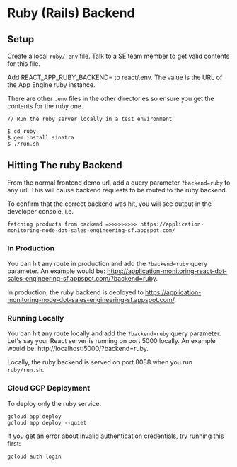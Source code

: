 # Ruby (Rails) Backend

## Setup

Create a local `ruby/.env` file. Talk to a SE team member to get valid contents for this file. 

Add REACT_APP_RUBY_BACKEND=<value> to react/.env. The value is the URL of the App Engine ruby instance.

There are other `.env` files in the other directories so ensure you get the contents for the ruby one.

```
// Run the ruby server locally in a test environment

$ cd ruby
$ gem install sinatra
$ ./run.sh
```

## Hitting The ruby Backend

From the normal frontend demo url, add a query parameter `?backend=ruby` to any url. This will cause backend requests to be routed to the ruby backend.

To confirm that the correct backend was hit, you will see output in the developer console, i.e.

```
fetching products from backend =>>>>>>>>> https://application-monitoring-node-dot-sales-engineering-sf.appspot.com/
```

### In Production
You can hit any route in production and add the `?backend=ruby` query parameter. An example would be: https://application-monitoring-react-dot-sales-engineering-sf.appspot.com/?backend=ruby.

In production, the ruby backend is deployed to https://application-monitoring-node-dot-sales-engineering-sf.appspot.com/.

### Running Locally

You can hit any route locally and add the `?backend=ruby` query parameter. Let's say your React server is running on port 5000 locally. An example would be: http://localhost:5000/?backend=ruby.

Locally, the ruby backend is served on port 8088 when you run `ruby/run.sh`.

### Cloud GCP Deployment
To deploy only the ruby service.

```
gcloud app deploy
gcloud app deploy --quiet
```

If you get an error about invalid authentication credentials, try running this first:
```
gcloud auth login
```